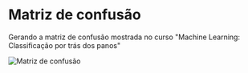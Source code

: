 # Matriz de confusão

Gerando a matriz de confusão mostrada no curso "Machine Learning: Classificação por trás dos panos"

![Matriz de confusão](https://i.imgur.com/jozfh1q.png)
